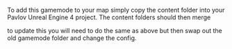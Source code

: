 To add this gamemode to your map simply copy the content folder into your Pavlov Unreal Engine 4 project. The content folders should then merge

to update this you will need to do the same as above but then swap out the old gamemode folder and change the config.